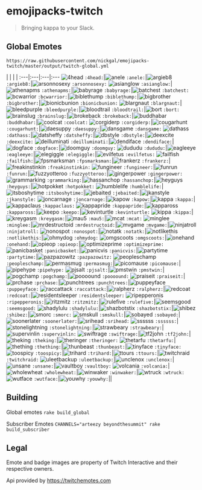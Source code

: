 # emojipacks-twitch
> Bringing kappa to your Slack.

## Global Emotes
`https://raw.githubusercontent.com/nickgal/emojipacks-twitch/master/output/twitch-global.yml`

 | | | |
:---|:---|:---|:---
![4head](https://static-cdn.jtvnw.net/emoticons/v1/354/1.0) `:4head:`|![anele](https://static-cdn.jtvnw.net/emoticons/v1/3792/1.0) `:anele:`|![argieb8](https://static-cdn.jtvnw.net/emoticons/v1/51838/1.0) `:argieb8:`|![arsonnosexy](https://static-cdn.jtvnw.net/emoticons/v1/50/1.0) `:arsonnosexy:`
![asianglow](https://static-cdn.jtvnw.net/emoticons/v1/74/1.0) `:asianglow:`|![athenapms](https://static-cdn.jtvnw.net/emoticons/v1/32035/1.0) `:athenapms:`|![babyrage](https://static-cdn.jtvnw.net/emoticons/v1/22639/1.0) `:babyrage:`|![batchest](https://static-cdn.jtvnw.net/emoticons/v1/1905/1.0) `:batchest:`
![bcwarrior](https://static-cdn.jtvnw.net/emoticons/v1/30/1.0) `:bcwarrior:`|![biblethump](https://static-cdn.jtvnw.net/emoticons/v1/86/1.0) `:biblethump:`|![bigbrother](https://static-cdn.jtvnw.net/emoticons/v1/1904/1.0) `:bigbrother:`|![bionicbunion](https://static-cdn.jtvnw.net/emoticons/v1/24/1.0) `:bionicbunion:`
![blargnaut](https://static-cdn.jtvnw.net/emoticons/v1/38/1.0) `:blargnaut:`|![bleedpurple](https://static-cdn.jtvnw.net/emoticons/v1/62835/1.0) `:bleedpurple:`|![bloodtrail](https://static-cdn.jtvnw.net/emoticons/v1/69/1.0) `:bloodtrail:`|![bort](https://static-cdn.jtvnw.net/emoticons/v1/243/1.0) `:bort:`
![brainslug](https://static-cdn.jtvnw.net/emoticons/v1/881/1.0) `:brainslug:`|![brokeback](https://static-cdn.jtvnw.net/emoticons/v1/4057/1.0) `:brokeback:`|![buddhabar](https://static-cdn.jtvnw.net/emoticons/v1/27602/1.0) `:buddhabar:`|![coolcat](https://static-cdn.jtvnw.net/emoticons/v1/58127/1.0) `:coolcat:`
![corgiderp](https://static-cdn.jtvnw.net/emoticons/v1/49106/1.0) `:corgiderp:`|![cougarhunt](https://static-cdn.jtvnw.net/emoticons/v1/21/1.0) `:cougarhunt:`|![daesuppy](https://static-cdn.jtvnw.net/emoticons/v1/973/1.0) `:daesuppy:`|![dansgame](https://static-cdn.jtvnw.net/emoticons/v1/33/1.0) `:dansgame:`
![dathass](https://static-cdn.jtvnw.net/emoticons/v1/20225/1.0) `:dathass:`|![datsheffy](https://static-cdn.jtvnw.net/emoticons/v1/170/1.0) `:datsheffy:`|![dbstyle](https://static-cdn.jtvnw.net/emoticons/v1/73/1.0) `:dbstyle:`|![deexcite](https://static-cdn.jtvnw.net/emoticons/v1/46249/1.0) `:deexcite:`
![deilluminati](https://static-cdn.jtvnw.net/emoticons/v1/46248/1.0) `:deilluminati:`|![dendiface](https://static-cdn.jtvnw.net/emoticons/v1/58135/1.0) `:dendiface:`|![dogface](https://static-cdn.jtvnw.net/emoticons/v1/1903/1.0) `:dogface:`|![doomguy](https://static-cdn.jtvnw.net/emoticons/v1/54089/1.0) `:doomguy:`
![dududu](https://static-cdn.jtvnw.net/emoticons/v1/62834/1.0) `:dududu:`|![eagleeye](https://static-cdn.jtvnw.net/emoticons/v1/20/1.0) `:eagleeye:`|![elegiggle](https://static-cdn.jtvnw.net/emoticons/v1/4339/1.0) `:elegiggle:`|![evilfetus](https://static-cdn.jtvnw.net/emoticons/v1/72/1.0) `:evilfetus:`
![failfish](https://static-cdn.jtvnw.net/emoticons/v1/360/1.0) `:failfish:`|![fpsmarksman](https://static-cdn.jtvnw.net/emoticons/v1/42/1.0) `:fpsmarksman:`|![frankerz](https://static-cdn.jtvnw.net/emoticons/v1/65/1.0) `:frankerz:`|![freakinstinkin](https://static-cdn.jtvnw.net/emoticons/v1/39/1.0) `:freakinstinkin:`
![fungineer](https://static-cdn.jtvnw.net/emoticons/v1/244/1.0) `:fungineer:`|![funrun](https://static-cdn.jtvnw.net/emoticons/v1/48/1.0) `:funrun:`|![fuzzyotteroo](https://static-cdn.jtvnw.net/emoticons/v1/168/1.0) `:fuzzyotteroo:`|![gingerpower](https://static-cdn.jtvnw.net/emoticons/v1/32/1.0) `:gingerpower:`
![grammarking](https://static-cdn.jtvnw.net/emoticons/v1/3632/1.0) `:grammarking:`|![hassanchop](https://static-cdn.jtvnw.net/emoticons/v1/68/1.0) `:hassanchop:`|![heyguys](https://static-cdn.jtvnw.net/emoticons/v1/30259/1.0) `:heyguys:`|![hotpokket](https://static-cdn.jtvnw.net/emoticons/v1/357/1.0) `:hotpokket:`
![humblelife](https://static-cdn.jtvnw.net/emoticons/v1/46881/1.0) `:humblelife:`|![itsboshytime](https://static-cdn.jtvnw.net/emoticons/v1/169/1.0) `:itsboshytime:`|![jebaited](https://static-cdn.jtvnw.net/emoticons/v1/90/1.0) `:jebaited:`|![jkanstyle](https://static-cdn.jtvnw.net/emoticons/v1/15/1.0) `:jkanstyle:`
![joncarnage](https://static-cdn.jtvnw.net/emoticons/v1/26/1.0) `:joncarnage:`|![kapow](https://static-cdn.jtvnw.net/emoticons/v1/9803/1.0) `:kapow:`|![kappa](https://static-cdn.jtvnw.net/emoticons/v1/25/1.0) `:kappa:`|![kappaclaus](https://static-cdn.jtvnw.net/emoticons/v1/74510/1.0) `:kappaclaus:`
![kappapride](https://static-cdn.jtvnw.net/emoticons/v1/55338/1.0) `:kappapride:`|![kappaross](https://static-cdn.jtvnw.net/emoticons/v1/70433/1.0) `:kappaross:`|![keepo](https://static-cdn.jtvnw.net/emoticons/v1/1902/1.0) `:keepo:`|![kevinturtle](https://static-cdn.jtvnw.net/emoticons/v1/40/1.0) `:kevinturtle:`
![kippa](https://static-cdn.jtvnw.net/emoticons/v1/1901/1.0) `:kippa:`|![kreygasm](https://static-cdn.jtvnw.net/emoticons/v1/41/1.0) `:kreygasm:`|![mau5](https://static-cdn.jtvnw.net/emoticons/v1/30134/1.0) `:mau5:`|![mcat](https://static-cdn.jtvnw.net/emoticons/v1/35063/1.0) `:mcat:`
![minglee](https://static-cdn.jtvnw.net/emoticons/v1/68856/1.0) `:minglee:`|![mrdestructoid](https://static-cdn.jtvnw.net/emoticons/v1/28/1.0) `:mrdestructoid:`|![mvgame](https://static-cdn.jtvnw.net/emoticons/v1/29/1.0) `:mvgame:`|![ninjatroll](https://static-cdn.jtvnw.net/emoticons/v1/45/1.0) `:ninjatroll:`
![nonospot](https://static-cdn.jtvnw.net/emoticons/v1/44/1.0) `:nonospot:`|![notatk](https://static-cdn.jtvnw.net/emoticons/v1/34875/1.0) `:notatk:`|![notlikethis](https://static-cdn.jtvnw.net/emoticons/v1/58765/1.0) `:notlikethis:`|![ohmydog](https://static-cdn.jtvnw.net/emoticons/v1/81103/1.0) `:ohmydog:`
![omgscoots](https://static-cdn.jtvnw.net/emoticons/v1/91/1.0) `:omgscoots:`|![onehand](https://static-cdn.jtvnw.net/emoticons/v1/66/1.0) `:onehand:`|![opieop](https://static-cdn.jtvnw.net/emoticons/v1/356/1.0) `:opieop:`|![optimizeprime](https://static-cdn.jtvnw.net/emoticons/v1/16/1.0) `:optimizeprime:`
![panicbasket](https://static-cdn.jtvnw.net/emoticons/v1/22998/1.0) `:panicbasket:`|![panicvis](https://static-cdn.jtvnw.net/emoticons/v1/3668/1.0) `:panicvis:`|![partytime](https://static-cdn.jtvnw.net/emoticons/v1/76171/1.0) `:partytime:`|![pazpazowitz](https://static-cdn.jtvnw.net/emoticons/v1/19/1.0) `:pazpazowitz:`
![peopleschamp](https://static-cdn.jtvnw.net/emoticons/v1/3412/1.0) `:peopleschamp:`|![permasmug](https://static-cdn.jtvnw.net/emoticons/v1/27509/1.0) `:permasmug:`|![picomause](https://static-cdn.jtvnw.net/emoticons/v1/27/1.0) `:picomause:`|![pipehype](https://static-cdn.jtvnw.net/emoticons/v1/4240/1.0) `:pipehype:`
![pjsalt](https://static-cdn.jtvnw.net/emoticons/v1/36/1.0) `:pjsalt:`|![pmstwin](https://static-cdn.jtvnw.net/emoticons/v1/92/1.0) `:pmstwin:`|![pogchamp](https://static-cdn.jtvnw.net/emoticons/v1/88/1.0) `:pogchamp:`|![poooound](https://static-cdn.jtvnw.net/emoticons/v1/358/1.0) `:poooound:`
![praiseit](https://static-cdn.jtvnw.net/emoticons/v1/38586/1.0) `:praiseit:`|![prchase](https://static-cdn.jtvnw.net/emoticons/v1/28328/1.0) `:prchase:`|![punchtrees](https://static-cdn.jtvnw.net/emoticons/v1/47/1.0) `:punchtrees:`|![puppeyface](https://static-cdn.jtvnw.net/emoticons/v1/58136/1.0) `:puppeyface:`
![raccattack](https://static-cdn.jtvnw.net/emoticons/v1/27679/1.0) `:raccattack:`|![ralpherz](https://static-cdn.jtvnw.net/emoticons/v1/1900/1.0) `:ralpherz:`|![redcoat](https://static-cdn.jtvnw.net/emoticons/v1/22/1.0) `:redcoat:`|![residentsleeper](https://static-cdn.jtvnw.net/emoticons/v1/245/1.0) `:residentsleeper:`
![ripepperonis](https://static-cdn.jtvnw.net/emoticons/v1/62833/1.0) `:ripepperonis:`|![ritzmitz](https://static-cdn.jtvnw.net/emoticons/v1/4338/1.0) `:ritzmitz:`|![rulefive](https://static-cdn.jtvnw.net/emoticons/v1/361/1.0) `:rulefive:`|![seemsgood](https://static-cdn.jtvnw.net/emoticons/v1/64138/1.0) `:seemsgood:`
![shadylulu](https://static-cdn.jtvnw.net/emoticons/v1/52492/1.0) `:shadylulu:`|![shazbotstix](https://static-cdn.jtvnw.net/emoticons/v1/87/1.0) `:shazbotstix:`|![shibez](https://static-cdn.jtvnw.net/emoticons/v1/27903/1.0) `:shibez:`|![smorc](https://static-cdn.jtvnw.net/emoticons/v1/52/1.0) `:smorc:`
![smskull](https://static-cdn.jtvnw.net/emoticons/v1/51/1.0) `:smskull:`|![sobayed](https://static-cdn.jtvnw.net/emoticons/v1/1906/1.0) `:sobayed:`|![soonerlater](https://static-cdn.jtvnw.net/emoticons/v1/355/1.0) `:soonerlater:`|![srihead](https://static-cdn.jtvnw.net/emoticons/v1/14706/1.0) `:srihead:`
![ssssss](https://static-cdn.jtvnw.net/emoticons/v1/46/1.0) `:ssssss:`|![stonelightning](https://static-cdn.jtvnw.net/emoticons/v1/17/1.0) `:stonelightning:`|![strawbeary](https://static-cdn.jtvnw.net/emoticons/v1/37/1.0) `:strawbeary:`|![supervinlin](https://static-cdn.jtvnw.net/emoticons/v1/31/1.0) `:supervinlin:`
![swiftrage](https://static-cdn.jtvnw.net/emoticons/v1/34/1.0) `:swiftrage:`|![tf2john](https://static-cdn.jtvnw.net/emoticons/v1/1899/1.0) `:tf2john:`|![theking](https://static-cdn.jtvnw.net/emoticons/v1/50901/1.0) `:theking:`|![theringer](https://static-cdn.jtvnw.net/emoticons/v1/18/1.0) `:theringer:`
![thetarfu](https://static-cdn.jtvnw.net/emoticons/v1/70/1.0) `:thetarfu:`|![thething](https://static-cdn.jtvnw.net/emoticons/v1/7427/1.0) `:thething:`|![thunbeast](https://static-cdn.jtvnw.net/emoticons/v1/1898/1.0) `:thunbeast:`|![tinyface](https://static-cdn.jtvnw.net/emoticons/v1/67/1.0) `:tinyface:`
![toospicy](https://static-cdn.jtvnw.net/emoticons/v1/359/1.0) `:toospicy:`|![trihard](https://static-cdn.jtvnw.net/emoticons/v1/171/1.0) `:trihard:`|![ttours](https://static-cdn.jtvnw.net/emoticons/v1/38436/1.0) `:ttours:`|![twitchraid](https://static-cdn.jtvnw.net/emoticons/v1/62836/1.0) `:twitchraid:`
![uleetbackup](https://static-cdn.jtvnw.net/emoticons/v1/49/1.0) `:uleetbackup:`|![unclenox](https://static-cdn.jtvnw.net/emoticons/v1/3666/1.0) `:unclenox:`|![unsane](https://static-cdn.jtvnw.net/emoticons/v1/71/1.0) `:unsane:`|![vaultboy](https://static-cdn.jtvnw.net/emoticons/v1/54090/1.0) `:vaultboy:`
![volcania](https://static-cdn.jtvnw.net/emoticons/v1/166/1.0) `:volcania:`|![wholewheat](https://static-cdn.jtvnw.net/emoticons/v1/1896/1.0) `:wholewheat:`|![winwaker](https://static-cdn.jtvnw.net/emoticons/v1/167/1.0) `:winwaker:`|![wtruck](https://static-cdn.jtvnw.net/emoticons/v1/1897/1.0) `:wtruck:`
![wutface](https://static-cdn.jtvnw.net/emoticons/v1/28087/1.0) `:wutface:`|![youwhy](https://static-cdn.jtvnw.net/emoticons/v1/4337/1.0) `:youwhy:`||

## Building
Global emotes `rake build_global`

Subscriber Emotes
`CHANNELS="arteezy beyondthesummit" rake build_subscriber`

## Legal
Emote and badge images are property of Twitch Interactive and their respective owners.

Api provided by https://twitchemotes.com
